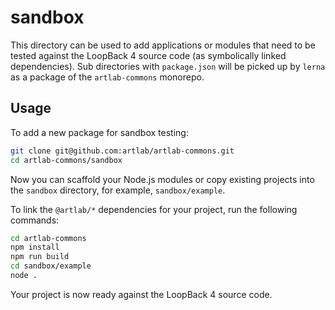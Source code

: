 # sandbox

This directory can be used to add applications or modules that need to be tested
against the LoopBack 4 source code (as symbolically linked dependencies). Sub
directories with `package.json` will be picked up by `lerna` as a package of the
`artlab-commons` monorepo.

## Usage

To add a new package for sandbox testing:

```sh
git clone git@github.com:artlab/artlab-commons.git
cd artlab-commons/sandbox
```

Now you can scaffold your Node.js modules or copy existing projects into the
`sandbox` directory, for example, `sandbox/example`.

To link the `@artlab/*` dependencies for your project, run the following
commands:

```sh
cd artlab-commons
npm install
npm run build
cd sandbox/example
node .
```

Your project is now ready against the LoopBack 4 source code.
